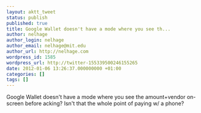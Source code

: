 ```yaml
---
layout: aktt_tweet
status: publish
published: true
title: Google Wallet doesn't have a mode where you see th...
author: nelhage
author_login: nelhage
author_email: nelhage@mit.edu
author_url: http://nelhage.com
wordpress_id: 1585
wordpress_url: http://twitter-155339500246155265
date: 2012-01-06 13:26:37.000000000 +01:00
categories: []
tags: []
---
```

Google Wallet doesn't have a mode where you see the amount+vendor on-screen before acking? Isn't that the whole point of paying w&#47; a phone?
